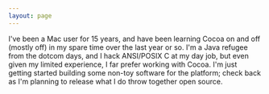 ```yaml
---
layout: page
---
```




I've been a Mac user for 15 years, and have been learning Cocoa on and off (mostly off) in my spare time over the last year or so. I'm a Java refugee from the dotcom days, and I hack ANSI/POSIX C at my day job, but even given my limited experience, I far prefer working with Cocoa. I'm just getting started building some non-toy software for the platform; check back as I'm planning to release what I do throw together open source.
